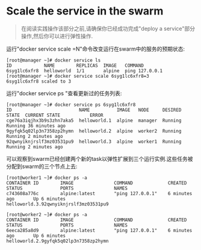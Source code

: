 # Scale the service in the swarm

> 在阅读实践操作该部分之前,请确保你已经成功完成"deploy a service"部分操作,然后你可以进行弹性操作.

运行"docker service scale <SERVICE-ID>=N"命令改变运行在swarm中的服务的预期状态:

```
[root@manager ~]# docker service ls
ID            NAME        REPLICAS  IMAGE   COMMAND
6syg1lc6xfr8  helloworld  1/1       alpine  ping 127.0.0.1
[root@manager ~]# docker service scale 6syg1lc6xfr8=3
6syg1lc6xfr8 scaled to 3
```

运行"docker service ps <SERVICE-ID>"查看更新过的任务列表:
```
[root@manager ~]# docker service ps 6syg1lc6xfr8
ID                         NAME          IMAGE   NODE     DESIRED STATE  CURRENT STATE           ERROR
cge76a3iqjhx3b9s3zhn7aka5  helloworld.1  alpine  manager  Running        Running 36 minutes ago  
9gyfqk5q02lp3n7358zp2hymn  helloworld.2  alpine  worker2  Running        Running 2 minutes ago   
92qwnyiknjrslf3mz03531pu9  helloworld.3  alpine  worker1  Running        Running 2 minutes ago
```

可以观察到swarm已经创建两个新的task以弹性扩展到三个运行实例.这些任务被分配到swarm的三个节点上去:

```
[root@worker1 ~]# docker ps -a
CONTAINER ID        IMAGE               COMMAND             CREATED             STATUS              PORTS               NAMES
c743608a776c        alpine:latest       "ping 127.0.0.1"    6 minutes ago       Up 6 minutes                            helloworld.3.92qwnyiknjrslf3mz03531pu9

[root@worker2 ~]# docker ps -a
CONTAINER ID        IMAGE               COMMAND             CREATED             STATUS              PORTS               NAMES
6eeca285a8d9        alpine:latest       "ping 127.0.0.1"    6 minutes ago       Up 6 minutes                            helloworld.2.9gyfqk5q02lp3n7358zp2hymn
```
